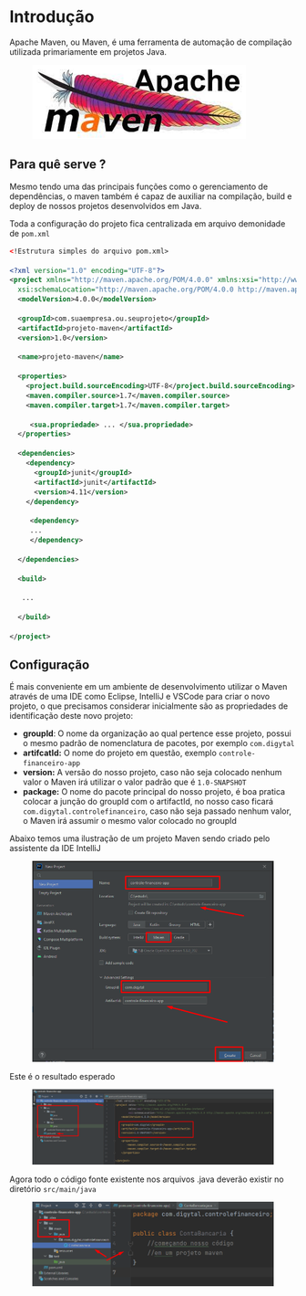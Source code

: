 # Introdução

Apache Maven, ou Maven, é uma ferramenta de automação de compilação utilizada primariamente em projetos Java.

<figure><img src="../.gitbook/assets/image (1).png" alt=""><figcaption></figcaption></figure>

## Para quê serve ?

Mesmo tendo uma das principais funções como o gerenciamento de dependências, o maven também é capaz de auxiliar na compilação, build e deploy de nossos projetos desenvolvidos em Java.

Toda a configuração do projeto fica centralizada em arquivo demonidade de `pom.xml`&#x20;



```xml
<!Estrutura simples do arquivo pom.xml>

<?xml version="1.0" encoding="UTF-8"?>
<project xmlns="http://maven.apache.org/POM/4.0.0" xmlns:xsi="http://www.w3.org/2001/XMLSchema-instance"
  xsi:schemaLocation="http://maven.apache.org/POM/4.0.0 http://maven.apache.org/xsd/maven-4.0.0.xsd">
  <modelVersion>4.0.0</modelVersion>

  <groupId>com.suaempresa.ou.seuprojeto</groupId>
  <artifactId>projeto-maven</artifactId>
  <version>1.0</version>

  <name>projeto-maven</name>
  
  <properties>
    <project.build.sourceEncoding>UTF-8</project.build.sourceEncoding>
    <maven.compiler.source>1.7</maven.compiler.source>
    <maven.compiler.target>1.7</maven.compiler.target>
	
     <sua.propriedade> ... </sua.propriedade> 
  </properties>

  <dependencies>
    <dependency>
      <groupId>junit</groupId>
      <artifactId>junit</artifactId>
      <version>4.11</version>
    </dependency>
	
     <dependency>
	 ...
     </dependency>
	
  </dependencies>

  <build>
  
   ...
  
  </build>
  
</project>
```

## Configuração

É mais conveniente em um ambiente de desenvolvimento utilizar o Maven através de uma IDE como Eclipse, IntelliJ e VSCode para criar o novo projeto, o que precisamos considerar inicialmente são as propriedades de identificação deste novo projeto:

* **groupId**: O nome da organização ao qual pertence esse projeto, possui o mesmo padrão de nomenclatura de pacotes, por exemplo `com.digytal`
* **artifcatId:** O nome do projeto em questão, exemplo `controle-financeiro-app`
* **version:** A versão do nosso projeto, caso não seja colocado nenhum valor o Maven irá utilizar o valor padrão que é `1.0-SNAPSHOT`
* **package:** O nome do pacote principal do nosso projeto, é boa pratica colocar a junção do groupId com o artifactId, no nosso caso ficará `com.digytal.controlefinanceiro`, caso não seja passado nenhum valor, o Maven irá assumir o mesmo valor colocado no groupId

Abaixo temos uma ilustração de um projeto Maven sendo criado pelo assistente da IDE IntelliJ

<figure><img src="../.gitbook/assets/image (8).png" alt=""><figcaption></figcaption></figure>

Este é o resultado esperado

<figure><img src="../.gitbook/assets/image (3).png" alt=""><figcaption></figcaption></figure>

Agora todo o código fonte existente nos arquivos .java deverão existir no diretório `src/main/java`

&#x20;

<figure><img src="../.gitbook/assets/image (7).png" alt=""><figcaption></figcaption></figure>



